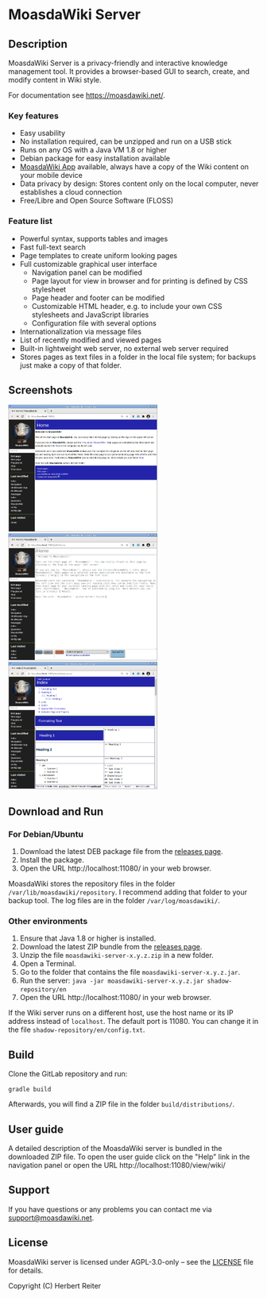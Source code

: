 # MoasdaWiki Server

## Description

MoasdaWiki Server is a privacy-friendly and interactive knowledge management
tool. It provides a browser-based GUI to search, create, and modify content in
Wiki style.

For documentation see https://moasdawiki.net/.

### Key features

- Easy usability
- No installation required, can be unzipped and run on a USB stick
- Runs on any OS with a Java VM 1.8 or higher
- Debian package for easy installation available
- [MoasdaWiki App](https://gitlab.com/moasdawiki/moasdawiki-app) available,
  always have a copy of the Wiki content on your mobile device
- Data privacy by design: Stores content only on the local computer, never
  establishes a cloud connection
- Free/Libre and Open Source Software (FLOSS)

### Feature list

- Powerful syntax, supports tables and images
- Fast full-text search
- Page templates to create uniform looking pages
- Full customizable graphical user interface
  - Navigation panel can be modified
  - Page layout for view in browser and for printing is defined by CSS stylesheet
  - Page header and footer can be modified
  - Customizable HTML header, e.g. to include your own CSS stylesheets and JavaScript libraries
  - Configuration file with several options
- Internationalization via message files
- List of recently modified and viewed pages
- Built-in lightweight web server, no external web server required
- Stores pages as text files in a folder in the local file system;
  for backups just make a copy of that folder.

## Screenshots

<img src="images/Screenshot1.png" width="300" height="256" />
<img src="images/Screenshot2.png" width="300" height="256" />
<img src="images/Screenshot3.png" width="300" height="256" />

## Download and Run
### For Debian/Ubuntu

1. Download the latest DEB package file from the
   [releases page](https://gitlab.com/moasdawiki/moasdawiki-server/-/releases).
2. Install the package.
3. Open the URL http://localhost:11080/ in your web browser.

MoasdaWiki stores the repository files in the folder
`/var/lib/moasdawiki/repository`. I recommend adding that folder to your backup
tool. The log files are in the folder `/var/log/moasdawiki/`.

### Other environments

1. Ensure that Java 1.8 or higher is installed.
2. Download the latest ZIP bundle from the
   [releases page](https://gitlab.com/moasdawiki/moasdawiki-server/-/releases).
3. Unzip the file `moasdawiki-server-x.y.z.zip` in a new folder.
4. Open a Terminal.
5. Go to the folder that contains the file `moasdawiki-server-x.y.z.jar`.
6. Run the server: `java -jar moasdawiki-server-x.y.z.jar shadow-repository/en`
7. Open the URL http://localhost:11080/ in your web browser.

If the Wiki server runs on a different host, use the host name or its IP address
instead of `localhost`. The default port is 11080. You can change it in the file
`shadow-repository/en/config.txt`.

## Build

Clone the GitLab repository and run:

```
gradle build
```

Afterwards, you will find a ZIP file in the folder ```build/distributions/```.

## User guide

A detailed description of the MoasdaWiki server is bundled in the downloaded ZIP file.
To open the user guide click on the "Help" link in the navigation panel or open the URL
http://localhost:11080/view/wiki/

## Support

If you have questions or any problems you can contact me via [support@moasdawiki.net]().

## License

MoasdaWiki server is licensed under AGPL-3.0-only &ndash; see the
[LICENSE](LICENSE) file for details.

Copyright (C) Herbert Reiter
